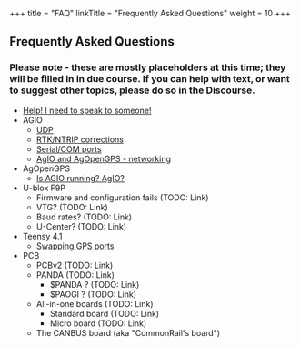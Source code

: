+++
title = "FAQ"
linkTitle = "Frequently Asked Questions"
weight = 10
+++

## Frequently Asked Questions

### Please note - these are mostly placeholders at this time; they will be filled in in due course. If you can help with text, or want to suggest other topics, please do so in the Discourse.

- [Help! I need to speak to someone!](help-i-need-to-speak-to-someone)
- AGIO
  - [UDP](udp)
  - [RTK/NTRIP corrections](rtk-ntrip-corrections)
  - [Serial/COM ports](serial-com-ports)
  - [AgIO and AgOpenGPS - networking](../networking)
- AgOpenGPS
  - [Is AGIO running? AgIO?](is-agio-running-agio)
- U-blox F9P
  - Firmware and configuration fails (TODO: Link)
  - VTG? (TODO: Link)
  - Baud rates? (TODO: Link)
  - U-Center? (TODO: Link)
- Teensy 4.1
  - [Swapping GPS ports](swapping-gps-ports)
- PCB
  - PCBv2 (TODO: Link)
  - PANDA (TODO: Link)
    - $PANDA ? (TODO: Link)
    - $PAOGI ? (TODO: Link)
  - All-in-one boards (TODO: Link)
    - Standard board (TODO: Link)
    - Micro board (TODO: Link)
  - The CANBUS board (aka "CommonRail's board")
